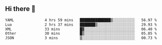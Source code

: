 ## Hi there 👋
<!--START_SECTION:waka-->

```txt
YAML              4 hrs 59 mins   ██████████████▒░░░░░░░░░░   56.97 %
Lua               2 hrs 37 mins   ███████▒░░░░░░░░░░░░░░░░░   29.93 %
XML               33 mins         █▓░░░░░░░░░░░░░░░░░░░░░░░   06.40 %
Other             30 mins         █▒░░░░░░░░░░░░░░░░░░░░░░░   05.85 %
JSON              3 mins          ▒░░░░░░░░░░░░░░░░░░░░░░░░   00.73 %
```

<!--END_SECTION:waka-->
